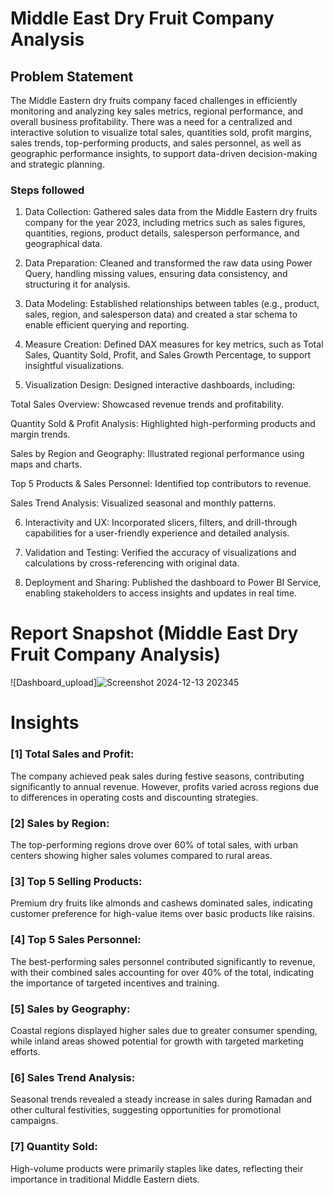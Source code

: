 
# Middle East Dry Fruit Company Analysis

## Problem Statement

The Middle Eastern dry fruits company faced challenges in efficiently monitoring and analyzing key sales metrics, regional performance, and overall business profitability. There was a need for a centralized and interactive solution to visualize total sales, quantities sold, profit margins, sales trends, top-performing products, and sales personnel, as well as geographic performance insights, to support data-driven decision-making and strategic planning.


### Steps followed 

1. Data Collection:
Gathered sales data from the Middle Eastern dry fruits company for the year 2023, including metrics such as sales figures, quantities, regions, product details, salesperson performance, and geographical data.


2. Data Preparation:
Cleaned and transformed the raw data using Power Query, handling missing values, ensuring data consistency, and structuring it for analysis.

3. Data Modeling:
Established relationships between tables (e.g., product, sales, region, and salesperson data) and created a star schema to enable efficient querying and reporting.

4. Measure Creation:
Defined DAX measures for key metrics, such as Total Sales, Quantity Sold, Profit, and Sales Growth Percentage, to support insightful visualizations.

5. Visualization Design:
Designed interactive dashboards, including:

Total Sales Overview: Showcased revenue trends and profitability.

Quantity Sold & Profit Analysis: Highlighted high-performing products and margin trends.

Sales by Region and Geography: Illustrated regional performance using maps and charts.

Top 5 Products & Sales Personnel: Identified top contributors to revenue.

Sales Trend Analysis: Visualized seasonal and monthly patterns.

6. Interactivity and UX:
Incorporated slicers, filters, and drill-through capabilities for a user-friendly experience and detailed analysis.

7. Validation and Testing:
Verified the accuracy of visualizations and calculations by cross-referencing with original data.

8. Deployment and Sharing:
Published the dashboard to Power BI Service, enabling stakeholders to access insights and updates in real time.

 # Report Snapshot (Middle East Dry Fruit Company Analysis)

 
![Dashboard_upload]![Screenshot 2024-12-13 202345](https://github.com/user-attachments/assets/9ce30b03-f681-4ce5-8719-075a39d24464)

# Insights


### [1] Total Sales and Profit: 
The company achieved peak sales during festive seasons, contributing significantly to annual revenue. However, profits varied across regions due to differences in operating costs and discounting strategies.
           
### [2]  Sales by Region: 
The top-performing regions drove over 60% of total sales, with urban centers showing higher sales volumes compared to rural areas.

  ### [3]  Top 5 Selling Products: 
  Premium dry fruits like almonds and cashews dominated sales, indicating customer preference for high-value items over basic products like raisins.

 ### [4]  Top 5 Sales Personnel: 
 The best-performing sales personnel contributed significantly to revenue, with their combined sales accounting for over 40% of the total, indicating the importance of targeted incentives and training.
 
  ### [5] Sales by Geography: 
  Coastal regions displayed higher sales due to greater consumer spending, while inland areas showed potential for growth with targeted marketing efforts.

 ### [6] Sales Trend Analysis: 
 Seasonal trends revealed a steady increase in sales during Ramadan and other cultural festivities, suggesting opportunities for promotional campaigns.

 ### [7] Quantity Sold: 
 High-volume products were primarily staples like dates, reflecting their importance in traditional Middle Eastern diets. 
